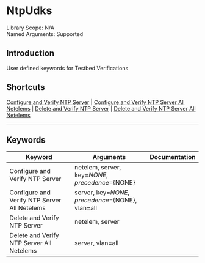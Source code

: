 # NtpUdks
Library Scope: N/A<br>
Named Arguments: Supported

## Introduction
User defined keywords for Testbed Verifications

## Shortcuts
[Configure and Verify NTP Server](#Configure_and_Verify_NTP_Server) | [Configure and Verify NTP Server All Netelems](#Configure_and_Verify_NTP_Server_All_Netelems) | [Delete and Verify NTP Server](#Delete_and_Verify_NTP_Server) | [Delete and Verify NTP Server All Netelems](#Delete_and_Verify_NTP_Server_All_Netelems)
***

## Keywords
| Keyword | Arguments | Documentation |
|---------|-----------|---------------|
| <a name="Configure_and_Verify_NTP_Server"></a>Configure and Verify NTP Server | netelem, server, key=${NONE}, precedence=${NONE} |  |
| <a name="Configure_and_Verify_NTP_Server_All_Netelems"></a>Configure and Verify NTP Server All Netelems | server, key=${NONE}, precedence=${NONE}, vlan=all |  |
| <a name="Delete_and_Verify_NTP_Server"></a>Delete and Verify NTP Server | netelem, server |  |
| <a name="Delete_and_Verify_NTP_Server_All_Netelems"></a>Delete and Verify NTP Server All Netelems | server, vlan=all |  |
